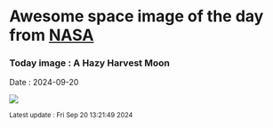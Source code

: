 
# Awesome space image of the day from [NASA](https://api.nasa.gov/)

### Today image : A Hazy Harvest Moon
Date : 2024-09-20

![](https://apod.nasa.gov/apod/image/2409/2024_09_18_ZM_Spis_50mm-Pano_Postupka_1024c.png)

<small>Latest update : Fri Sep 20 13:21:49 2024</small>
        